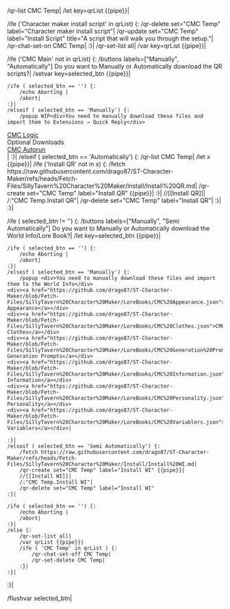 /qr-list CMC Temp|
/let key=qrList {{pipe}}|

/ife ('Character maker install script' in qrList) {:
	/qr-delete set="CMC Temp" label="Character maker install script"|
	/qr-update set="CMC Temp" label="Install Script" title="A script that will walk you through the setup."|
	/qr-chat-set-on CMC Temp|
:}|
/qr-set-list all|
/var key=qrList {{pipe}}|

/ife ('CMC Main' not in qrList) {:
	/buttons labels=["Manually", "Automatically"] Do you want to Manually or Automatically download the QR scripts?|
	/setvar key=selected_btn {{pipe}}|

	/ife ( selected_btn == '') {:
		/echo Aborting |
		/abort|
	:}|
	/elseif ( selected_btn == 'Manually') {:
		/popup WIP<div>You need to manually download these files and import them to Extensions → Quick Reply</div>
<div><a href="https://github.com/drago87/ST-Character-Maker/blob/main/Quick%20Reply%20Buttons/Character%20Maker%20V4.json">CMC Logic</a></div>
<div>Optional Downloads</div><div><a href="https://github.com/drago87/ST-Character-Maker/blob/main/Quick%20Reply%20Buttons/Autorun.json">CMC Autorun</a></div>|
	:}|
	/elseif ( selected_btn == 'Automatically') {:
		/qr-list CMC Temp|
		/let x {{pipe}}|
		/ife ('Install QR' not in x) {:
			/fetch https://raw.githubusercontent.com/drago87/ST-Character-Maker/refs/heads/Fetch-Files/SillyTavern%20Character%20Maker/Install/Install%20QR.md|
			/qr-create set="CMC Temp" label="Install QR" {{pipe}}|
		:}|
		//[[Install QR]]|
		/:"CMC Temp.Install QR"|
		/qr-delete set="CMC Temp" label="Install QR"|
	:}|
:}|

/ife ( selected_btn != '') {:
	/buttons labels=["Manually", "Semi Automatically"] Do you want to Manually or Automatically download the World Info/Lore Book?|
	/let key=selected_btn {{pipe}}|
	
	/ife ( selected_btn == '') {:
		/echo Aborting |
		/abort|
	:}|
	/elseif ( selected_btn == 'Manually') {:
		/popup <div>You need to manually download these files and import them to the World Info</div>
	<div><a href="https://github.com/drago87/ST-Character-Maker/blob/Fetch-Files/SillyTavern%20Character%20Maker/LoreBooks/CMC%20Appearance.json">CMC Appearance</a></div>
	<div><a href="https://github.com/drago87/ST-Character-Maker/blob/Fetch-Files/SillyTavern%20Character%20Maker/LoreBooks/CMC%20Clothes.json">CMC Clothes</a></div>
	<div><a href="https://github.com/drago87/ST-Character-Maker/blob/Fetch-Files/SillyTavern%20Character%20Maker/LoreBooks/CMC%20Generation%20Prompts.json">CMC Generation Prompts</a></div>
	<div><a href="https://github.com/drago87/ST-Character-Maker/blob/Fetch-Files/SillyTavern%20Character%20Maker/LoreBooks/CMC%20Information.json">CMC Information</a></div>
	<div><a href="https://github.com/drago87/ST-Character-Maker/blob/Fetch-Files/SillyTavern%20Character%20Maker/LoreBooks/CMC%20Personality.json">CMC Personality</a></div>
	<div><a href="https://github.com/drago87/ST-Character-Maker/blob/Fetch-Files/SillyTavern%20Character%20Maker/LoreBooks/CMC%20Variablers.json">CMC Variablers</a></div>|
	
	:}|
	/elseif ( selected_btn == 'Semi Automatically') {:
		/fetch https://raw.githubusercontent.com/drago87/ST-Character-Maker/refs/heads/Fetch-Files/SillyTavern%20Character%20Maker/Install/Install%20WI.md|
		/qr-create set="CMC Temp" label="Install WI" {{pipe}}|
		//[[Install WI]]|
		/:"CMC Temp.Install WI"|
		/qr-delete set="CMC Temp" label="Install WI"
	:}|
	
	/ife ( selected_btn == '') {:
		/echo Aborting |
		/abort|
	:}|
	/else {:
		/qr-set-list all|
		/var qrList {{pipe}}|
		/ife ( 'CMC Temp' in qrList ) {:
			/qr-chat-set-off CMC Temp|
			/qr-set-delete CMC Temp|
		:}|
	:}|
:}|

/flushvar selected_btn|